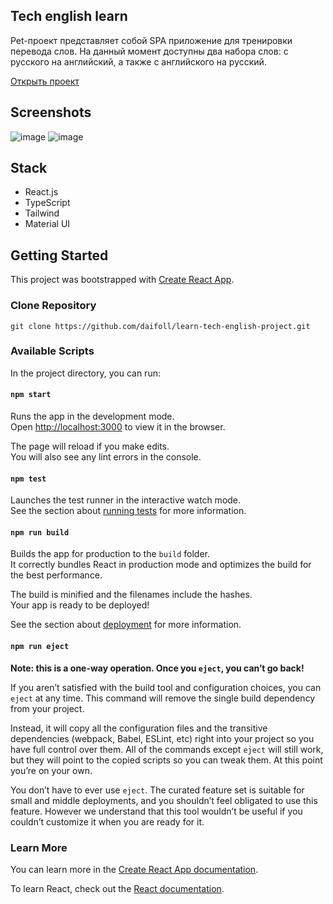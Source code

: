 ## Tech english learn
Pet-проект представляет собой SPA приложение для тренировки перевода слов. На данный момент доступны два набора слов: с русского на английский, а также с английского на русский.

[Открыть проект](https://tech-english.vercel.app)

## Screenshots
![image](https://user-images.githubusercontent.com/54538084/231868664-bf41c1cc-e70b-4e06-aad5-7227fe2b4299.png)
![image](https://user-images.githubusercontent.com/54538084/231868750-50eaa9f4-8454-43f0-8f92-bc951ec6163b.png)

## Stack
- React.js
- TypeScript
- Tailwind
- Material UI

## Getting Started

This project was bootstrapped with [Create React App](https://github.com/facebook/create-react-app).
### Clone Repository
`git clone https://github.com/daifoll/learn-tech-english-project.git`
### Available Scripts

In the project directory, you can run:

#### `npm start`

Runs the app in the development mode.\
Open [http://localhost:3000](http://localhost:3000) to view it in the browser.

The page will reload if you make edits.\
You will also see any lint errors in the console.

#### `npm test`

Launches the test runner in the interactive watch mode.\
See the section about [running tests](https://facebook.github.io/create-react-app/docs/running-tests) for more information.

#### `npm run build`

Builds the app for production to the `build` folder.\
It correctly bundles React in production mode and optimizes the build for the best performance.

The build is minified and the filenames include the hashes.\
Your app is ready to be deployed!

See the section about [deployment](https://facebook.github.io/create-react-app/docs/deployment) for more information.

#### `npm run eject`

**Note: this is a one-way operation. Once you `eject`, you can’t go back!**

If you aren’t satisfied with the build tool and configuration choices, you can `eject` at any time. This command will remove the single build dependency from your project.

Instead, it will copy all the configuration files and the transitive dependencies (webpack, Babel, ESLint, etc) right into your project so you have full control over them. All of the commands except `eject` will still work, but they will point to the copied scripts so you can tweak them. At this point you’re on your own.

You don’t have to ever use `eject`. The curated feature set is suitable for small and middle deployments, and you shouldn’t feel obligated to use this feature. However we understand that this tool wouldn’t be useful if you couldn’t customize it when you are ready for it.

### Learn More

You can learn more in the [Create React App documentation](https://facebook.github.io/create-react-app/docs/getting-started).

To learn React, check out the [React documentation](https://reactjs.org/).
